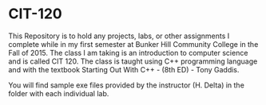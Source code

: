 # CIT-120
This Repository is to hold any projects, labs, or other assignments I complete while in my first semester at Bunker Hill Community College in the Fall of 2015. The class I am taking is an introduction to computer science and is called CIT 120. The class is taught using C++ programming language and with the textbook Starting Out With C++ - (8th ED) - Tony Gaddis.

You will find sample exe files provided by the instructor (H. Delta) in the folder with each individual lab.
